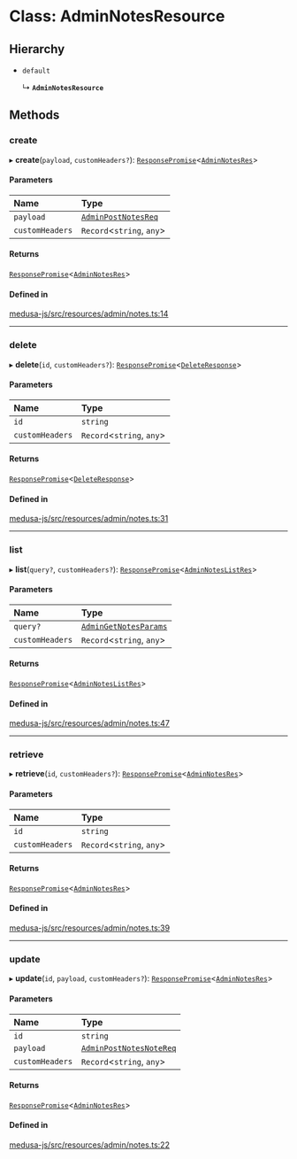 # Class: AdminNotesResource

## Hierarchy

- `default`

  ↳ **`AdminNotesResource`**

## Methods

### create

▸ **create**(`payload`, `customHeaders?`): [`ResponsePromise`](../modules/internal.md#responsepromise)<[`AdminNotesRes`](../modules/internal-11.md#adminnotesres)\>

#### Parameters

| Name | Type |
| :------ | :------ |
| `payload` | [`AdminPostNotesReq`](internal-11.AdminPostNotesReq.md) |
| `customHeaders` | `Record`<`string`, `any`\> |

#### Returns

[`ResponsePromise`](../modules/internal.md#responsepromise)<[`AdminNotesRes`](../modules/internal-11.md#adminnotesres)\>

#### Defined in

[medusa-js/src/resources/admin/notes.ts:14](https://github.com/medusajs/medusa/blob/53e34d33d/packages/medusa-js/src/resources/admin/notes.ts#L14)

___

### delete

▸ **delete**(`id`, `customHeaders?`): [`ResponsePromise`](../modules/internal.md#responsepromise)<[`DeleteResponse`](../modules/internal-3.md#deleteresponse)\>

#### Parameters

| Name | Type |
| :------ | :------ |
| `id` | `string` |
| `customHeaders` | `Record`<`string`, `any`\> |

#### Returns

[`ResponsePromise`](../modules/internal.md#responsepromise)<[`DeleteResponse`](../modules/internal-3.md#deleteresponse)\>

#### Defined in

[medusa-js/src/resources/admin/notes.ts:31](https://github.com/medusajs/medusa/blob/53e34d33d/packages/medusa-js/src/resources/admin/notes.ts#L31)

___

### list

▸ **list**(`query?`, `customHeaders?`): [`ResponsePromise`](../modules/internal.md#responsepromise)<[`AdminNotesListRes`](../modules/internal-11.md#adminnoteslistres)\>

#### Parameters

| Name | Type |
| :------ | :------ |
| `query?` | [`AdminGetNotesParams`](internal-11.AdminGetNotesParams.md) |
| `customHeaders` | `Record`<`string`, `any`\> |

#### Returns

[`ResponsePromise`](../modules/internal.md#responsepromise)<[`AdminNotesListRes`](../modules/internal-11.md#adminnoteslistres)\>

#### Defined in

[medusa-js/src/resources/admin/notes.ts:47](https://github.com/medusajs/medusa/blob/53e34d33d/packages/medusa-js/src/resources/admin/notes.ts#L47)

___

### retrieve

▸ **retrieve**(`id`, `customHeaders?`): [`ResponsePromise`](../modules/internal.md#responsepromise)<[`AdminNotesRes`](../modules/internal-11.md#adminnotesres)\>

#### Parameters

| Name | Type |
| :------ | :------ |
| `id` | `string` |
| `customHeaders` | `Record`<`string`, `any`\> |

#### Returns

[`ResponsePromise`](../modules/internal.md#responsepromise)<[`AdminNotesRes`](../modules/internal-11.md#adminnotesres)\>

#### Defined in

[medusa-js/src/resources/admin/notes.ts:39](https://github.com/medusajs/medusa/blob/53e34d33d/packages/medusa-js/src/resources/admin/notes.ts#L39)

___

### update

▸ **update**(`id`, `payload`, `customHeaders?`): [`ResponsePromise`](../modules/internal.md#responsepromise)<[`AdminNotesRes`](../modules/internal-11.md#adminnotesres)\>

#### Parameters

| Name | Type |
| :------ | :------ |
| `id` | `string` |
| `payload` | [`AdminPostNotesNoteReq`](internal-11.AdminPostNotesNoteReq.md) |
| `customHeaders` | `Record`<`string`, `any`\> |

#### Returns

[`ResponsePromise`](../modules/internal.md#responsepromise)<[`AdminNotesRes`](../modules/internal-11.md#adminnotesres)\>

#### Defined in

[medusa-js/src/resources/admin/notes.ts:22](https://github.com/medusajs/medusa/blob/53e34d33d/packages/medusa-js/src/resources/admin/notes.ts#L22)
